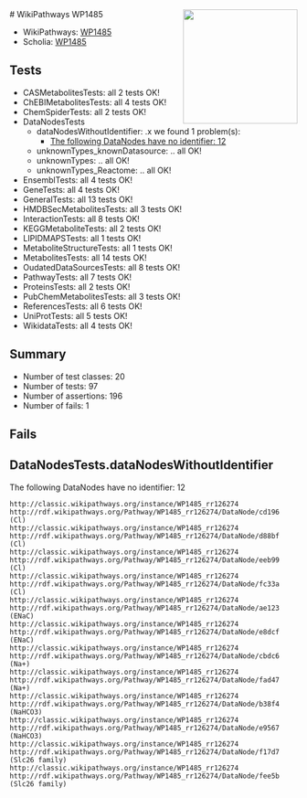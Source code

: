 <img style="float: right; width: 200px" src="https://upload.wikimedia.org/wikipedia/commons/thumb/8/83/Wplogo_with_text_500.png/640px-Wplogo_with_text_500.png" />
# WikiPathways WP1485

* WikiPathways: [WP1485](https://wikipathways.org/pathways/WP1485)
* Scholia: [WP1485](https://scholia.toolforge.org/wikipathways/WP1485)
## Tests
* CASMetabolitesTests: all 2 tests OK!
* ChEBIMetabolitesTests: all 4 tests OK!
* ChemSpiderTests: all 2 tests OK!
* DataNodesTests
    * dataNodesWithoutIdentifier: .x we found 1 problem(s):
        * [The following DataNodes have no identifier: 12](#8792c492)
    * unknownTypes_knownDatasource: .. all OK!
    * unknownTypes: .. all OK!
    * unknownTypes_Reactome: .. all OK!
* EnsemblTests: all 4 tests OK!
* GeneTests: all 4 tests OK!
* GeneralTests: all 13 tests OK!
* HMDBSecMetabolitesTests: all 3 tests OK!
* InteractionTests: all 8 tests OK!
* KEGGMetaboliteTests: all 2 tests OK!
* LIPIDMAPSTests: all 1 tests OK!
* MetaboliteStructureTests: all 1 tests OK!
* MetabolitesTests: all 14 tests OK!
* OudatedDataSourcesTests: all 8 tests OK!
* PathwayTests: all 7 tests OK!
* ProteinsTests: all 2 tests OK!
* PubChemMetabolitesTests: all 3 tests OK!
* ReferencesTests: all 6 tests OK!
* UniProtTests: all 5 tests OK!
* WikidataTests: all 4 tests OK!


## Summary

* Number of test classes: 20
* Number of tests: 97
* Number of assertions: 196
* Number of fails: 1

## Fails

<a name="8792c492" />

## DataNodesTests.dataNodesWithoutIdentifier

The following DataNodes have no identifier: 12
```
http://classic.wikipathways.org/instance/WP1485_rr126274 http://rdf.wikipathways.org/Pathway/WP1485_rr126274/DataNode/cd196 (Cl)
http://classic.wikipathways.org/instance/WP1485_rr126274 http://rdf.wikipathways.org/Pathway/WP1485_rr126274/DataNode/d88bf (Cl)
http://classic.wikipathways.org/instance/WP1485_rr126274 http://rdf.wikipathways.org/Pathway/WP1485_rr126274/DataNode/eeb99 (Cl)
http://classic.wikipathways.org/instance/WP1485_rr126274 http://rdf.wikipathways.org/Pathway/WP1485_rr126274/DataNode/fc33a (Cl)
http://classic.wikipathways.org/instance/WP1485_rr126274 http://rdf.wikipathways.org/Pathway/WP1485_rr126274/DataNode/ae123 (ENaC)
http://classic.wikipathways.org/instance/WP1485_rr126274 http://rdf.wikipathways.org/Pathway/WP1485_rr126274/DataNode/e8dcf (ENaC)
http://classic.wikipathways.org/instance/WP1485_rr126274 http://rdf.wikipathways.org/Pathway/WP1485_rr126274/DataNode/cbdc6 (Na+)
http://classic.wikipathways.org/instance/WP1485_rr126274 http://rdf.wikipathways.org/Pathway/WP1485_rr126274/DataNode/fad47 (Na+)
http://classic.wikipathways.org/instance/WP1485_rr126274 http://rdf.wikipathways.org/Pathway/WP1485_rr126274/DataNode/b38f4 (NaHCO3)
http://classic.wikipathways.org/instance/WP1485_rr126274 http://rdf.wikipathways.org/Pathway/WP1485_rr126274/DataNode/e9567 (NaHCO3)
http://classic.wikipathways.org/instance/WP1485_rr126274 http://rdf.wikipathways.org/Pathway/WP1485_rr126274/DataNode/f17d7 (Slc26 family)
http://classic.wikipathways.org/instance/WP1485_rr126274 http://rdf.wikipathways.org/Pathway/WP1485_rr126274/DataNode/fee5b (Slc26 family)
```

